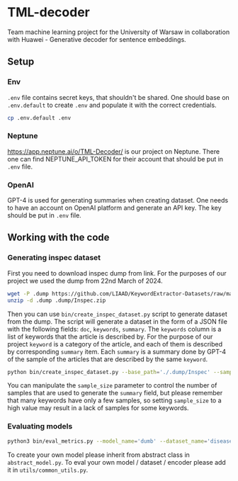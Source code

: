 # TML-decoder

Team machine learning project for the University of Warsaw in collaboration with Huawei - Generative decoder for sentence embeddings.

## Setup

### Env

`.env` file contains secret keys, that shouldn't be shared. One should base on `.env.default` to create `.env` and populate it with the correct credentials.

```bash
cp .env.default .env
```

### Neptune

https://app.neptune.ai/o/TML-Decoder/ is our project on Neptune. There one can find NEPTUNE_API_TOKEN for their account that should be put in `.env` file.

### OpenAI

GPT-4 is used for generating summaries when creating dataset. One needs to have an account on OpenAI platform and generate an API key. The key should be put in `.env` file.

## Working with the code

### Generating inspec dataset

First you need to download inspec dump from link. For the purposes of our project we used the dump from 22nd March of 2024.

```bash
wget -P .dump https://github.com/LIAAD/KeywordExtractor-Datasets/raw/master/datasets/Inspec.zi
unzip -d .dump .dump/Inspec.zip
```

Then you can use `bin/create_inspec_dataset.py` script to generate dataset from the dump. The script will generate a dataset in the form of a JSON file with the following fields: `doc`, `keywords`, `summary`. The `keywords` column is a list of keywords that the article is described by. For the purpose of our project `keyword` is a category of the article, and each of them is described by corresponding `summary` item. Each `summary` is a summary done by GPT-4 of the sample of the articles that are described by the same `keyword`.

```bash
python bin/create_inspec_dataset.py --base_path='./.dump/Inspec' --sample_size=3 --seed=42
```

You can manipulate the `sample_size` parameter to control the number of samples that are used to generate the `summary` field, but please remember that many keywords have only a few samples, so setting `sample_size` to a high value may result in a lack of samples for some keywords.

### Evaluating models

```bash
python3 bin/eval_metrics.py --model_name='dumb' --dataset_name='diseases' --encoder_name='MiniLM'
```

To create your own model please inherit from abstract class in `abstract_model.py`.
To eval your own model / dataset / encoder please add it in `utils/common_utils.py`.
